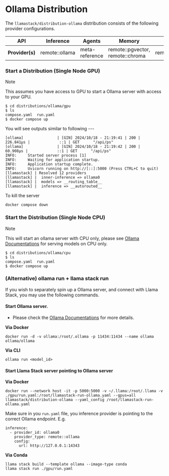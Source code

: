 # Ollama Distribution

The `llamastack/distribution-ollama` distribution consists of the following provider configurations.

| **API**         	| **Inference**  	| **Agents**     	| **Memory**                       	| **Safety**     	| **Telemetry**  	|
|-----------------	|----------------	|----------------	|----------------------------------	|----------------	|----------------	|
| **Provider(s)** 	| remote::ollama 	| meta-reference 	| remote::pgvector, remote::chroma 	| remote::ollama 	| meta-reference 	|


### Start a Distribution (Single Node GPU)

> [!NOTE]
> This assumes you have access to GPU to start a Ollama server with access to your GPU.

```
$ cd distributions/ollama/gpu
$ ls
compose.yaml  run.yaml
$ docker compose up
```

You will see outputs similar to following ---
```
[ollama]               | [GIN] 2024/10/18 - 21:19:41 | 200 |     226.841µs |             ::1 | GET      "/api/ps"
[ollama]               | [GIN] 2024/10/18 - 21:19:42 | 200 |      60.908µs |             ::1 | GET      "/api/ps"
INFO:     Started server process [1]
INFO:     Waiting for application startup.
INFO:     Application startup complete.
INFO:     Uvicorn running on http://[::]:5000 (Press CTRL+C to quit)
[llamastack] | Resolved 12 providers
[llamastack] |  inner-inference => ollama0
[llamastack] |  models => __routing_table__
[llamastack] |  inference => __autorouted__
```

To kill the server
```
docker compose down
```

### Start the Distribution (Single Node CPU)

> [!NOTE]
> This will start an ollama server with CPU only, please see [Ollama Documentations](https://github.com/ollama/ollama) for serving models on CPU only.

```
$ cd distributions/ollama/cpu
$ ls
compose.yaml  run.yaml
$ docker compose up
```

### (Alternative) ollama run + llama stack run

If you wish to separately spin up a Ollama server, and connect with Llama Stack, you may use the following commands.

#### Start Ollama server.
- Please check the [Ollama Documentations](https://github.com/ollama/ollama) for more details.

**Via Docker**
```
docker run -d -v ollama:/root/.ollama -p 11434:11434 --name ollama ollama/ollama
```

**Via CLI**
```
ollama run <model_id>
```

#### Start Llama Stack server pointing to Ollama server

**Via Docker**
```
docker run --network host -it -p 5000:5000 -v ~/.llama:/root/.llama -v ./gpu/run.yaml:/root/llamastack-run-ollama.yaml --gpus=all llamastack/distribution-ollama --yaml_config /root/llamastack-run-ollama.yaml
```

Make sure in you `run.yaml` file, you inference provider is pointing to the correct Ollama endpoint. E.g.
```
inference:
  - provider_id: ollama0
    provider_type: remote::ollama
    config:
      url: http://127.0.0.1:14343
```

**Via Conda**

```
llama stack build --template ollama --image-type conda
llama stack run ./gpu/run.yaml
```

